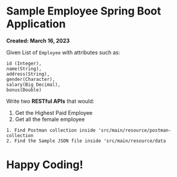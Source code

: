 # Sample Employee Spring Boot Application

**Created: March 16, 2023**

Given List of `Employee` with attributes such as:
```
id (Integer),
name(String),
address(String),
gender(Character),
salary(Big Decimal),
bonus(Double)
```
Write two **RESTful APIs** that would: 
1. Get the Highest Paid Employee
2. Get all the female employee

```Note: 
1. Find Postman collection inside 'src/main/resource/postman-collection
2. Find the Sample JSON file inside 'src/main/resource/data 
```

# Happy Coding!
